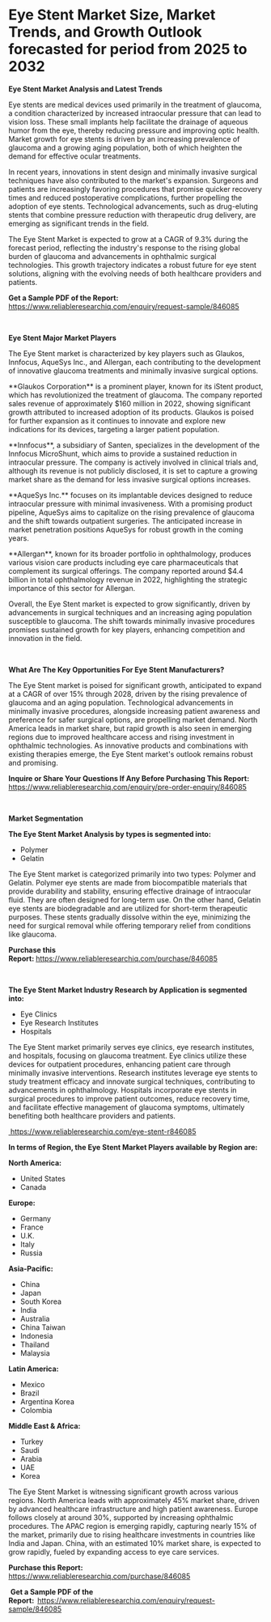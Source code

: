 <p><h1>Eye Stent Market Size, Market Trends, and Growth Outlook forecasted for period from 2025 to 2032</h1></p><p><strong>Eye Stent Market Analysis and Latest Trends</strong></p>
<p><p>Eye stents are medical devices used primarily in the treatment of glaucoma, a condition characterized by increased intraocular pressure that can lead to vision loss. These small implants help facilitate the drainage of aqueous humor from the eye, thereby reducing pressure and improving optic health. Market growth for eye stents is driven by an increasing prevalence of glaucoma and a growing aging population, both of which heighten the demand for effective ocular treatments.</p><p>In recent years, innovations in stent design and minimally invasive surgical techniques have also contributed to the market's expansion. Surgeons and patients are increasingly favoring procedures that promise quicker recovery times and reduced postoperative complications, further propelling the adoption of eye stents. Technological advancements, such as drug-eluting stents that combine pressure reduction with therapeutic drug delivery, are emerging as significant trends in the field.</p><p>The Eye Stent Market is expected to grow at a CAGR of 9.3% during the forecast period, reflecting the industry's response to the rising global burden of glaucoma and advancements in ophthalmic surgical technologies. This growth trajectory indicates a robust future for eye stent solutions, aligning with the evolving needs of both healthcare providers and patients.</p></p>
<p><strong>Get a Sample PDF of the Report:&nbsp;</strong> <a href="https://www.reliableresearchiq.com/enquiry/request-sample/846085?utm_campaign=3500&utm_medium=2&utm_source=Github&utm_content=ia&utm_term=13042025&utm_id=eye-stent">https://www.reliableresearchiq.com/enquiry/request-sample/846085</a></p>
<p>&nbsp;</p>
<p><strong>Eye Stent Major Market Players</strong></p>
<p><p>The Eye Stent market is characterized by key players such as Glaukos, Innfocus, AqueSys Inc., and Allergan, each contributing to the development of innovative glaucoma treatments and minimally invasive surgical options.</p><p>**Glaukos Corporation** is a prominent player, known for its iStent product, which has revolutionized the treatment of glaucoma. The company reported sales revenue of approximately $160 million in 2022, showing significant growth attributed to increased adoption of its products. Glaukos is poised for further expansion as it continues to innovate and explore new indications for its devices, targeting a larger patient population.</p><p>**Innfocus**, a subsidiary of Santen, specializes in the development of the Innfocus MicroShunt, which aims to provide a sustained reduction in intraocular pressure. The company is actively involved in clinical trials and, although its revenue is not publicly disclosed, it is set to capture a growing market share as the demand for less invasive surgical options increases.</p><p>**AqueSys Inc.** focuses on its implantable devices designed to reduce intraocular pressure with minimal invasiveness. With a promising product pipeline, AqueSys aims to capitalize on the rising prevalence of glaucoma and the shift towards outpatient surgeries. The anticipated increase in market penetration positions AqueSys for robust growth in the coming years.</p><p>**Allergan**, known for its broader portfolio in ophthalmology, produces various vision care products including eye care pharmaceuticals that complement its surgical offerings. The company reported around $4.4 billion in total ophthalmology revenue in 2022, highlighting the strategic importance of this sector for Allergan.</p><p>Overall, the Eye Stent market is expected to grow significantly, driven by advancements in surgical techniques and an increasing aging population susceptible to glaucoma. The shift towards minimally invasive procedures promises sustained growth for key players, enhancing competition and innovation in the field.</p></p>
<p>&nbsp;</p>
<p><strong>What Are The Key Opportunities For Eye Stent Manufacturers?</strong></p>
<p><p>The Eye Stent market is poised for significant growth, anticipated to expand at a CAGR of over 15% through 2028, driven by the rising prevalence of glaucoma and an aging population. Technological advancements in minimally invasive procedures, alongside increasing patient awareness and preference for safer surgical options, are propelling market demand. North America leads in market share, but rapid growth is also seen in emerging regions due to improved healthcare access and rising investment in ophthalmic technologies. As innovative products and combinations with existing therapies emerge, the Eye Stent market's outlook remains robust and promising.</p></p>
<p><strong>Inquire or Share Your Questions If Any Before Purchasing This Report:</strong> <a href="https://www.reliableresearchiq.com/enquiry/pre-order-enquiry/846085?utm_campaign=3500&utm_medium=2&utm_source=Github&utm_content=ia&utm_term=13042025&utm_id=eye-stent">https://www.reliableresearchiq.com/enquiry/pre-order-enquiry/846085</a></p>
<p>&nbsp;</p>
<p><strong>Market Segmentation</strong></p>
<p><strong>The Eye Stent Market Analysis by types is segmented into:</strong></p>
<p><ul><li>Polymer</li><li>Gelatin</li></ul></p>
<p><p>The Eye Stent market is categorized primarily into two types: Polymer and Gelatin. Polymer eye stents are made from biocompatible materials that provide durability and stability, ensuring effective drainage of intraocular fluid. They are often designed for long-term use. On the other hand, Gelatin eye stents are biodegradable and are utilized for short-term therapeutic purposes. These stents gradually dissolve within the eye, minimizing the need for surgical removal while offering temporary relief from conditions like glaucoma.</p></p>
<p><strong>Purchase this Report:&nbsp;</strong><a href="https://www.reliableresearchiq.com/purchase/846085?utm_campaign=3500&utm_medium=2&utm_source=Github&utm_content=ia&utm_term=13042025&utm_id=eye-stent">https://www.reliableresearchiq.com/purchase/846085</a></p>
<p>&nbsp;</p>
<p><strong>The Eye Stent Market Industry Research by Application is segmented into:</strong></p>
<p><ul><li>Eye Clinics</li><li>Eye Research Institutes</li><li>Hospitals</li></ul></p>
<p><p>The Eye Stent market primarily serves eye clinics, eye research institutes, and hospitals, focusing on glaucoma treatment. Eye clinics utilize these devices for outpatient procedures, enhancing patient care through minimally invasive interventions. Research institutes leverage eye stents to study treatment efficacy and innovate surgical techniques, contributing to advancements in ophthalmology. Hospitals incorporate eye stents in surgical procedures to improve patient outcomes, reduce recovery time, and facilitate effective management of glaucoma symptoms, ultimately benefiting both healthcare providers and patients.</p></p>
<p><a href="https://www.reliableresearchiq.com/eye-stent-r846085?utm_campaign=3500&utm_medium=2&utm_source=Github&utm_content=ia&utm_term=13042025&utm_id=eye-stent">&nbsp;https://www.reliableresearchiq.com/eye-stent-r846085</a></p>
<p><strong>In terms of Region, the Eye Stent Market Players available by Region are:</strong></p>
<p>
    <p> <strong> North America: </strong>
        <ul>
            <li>United States</li>
            <li>Canada</li>
        </ul>
        </p> 
    <p> <strong> Europe: </strong>
        <ul>
            <li>Germany</li>
            <li>France</li>
            <li>U.K.</li>
            <li>Italy</li>
            <li>Russia</li>
        </ul>
        </p> 
    <p> <strong> Asia-Pacific: </strong>
        <ul>
            <li>China</li>
            <li>Japan</li>
            <li>South Korea</li>
            <li>India</li>
            <li>Australia</li>
            <li>China Taiwan</li>
            <li>Indonesia</li>
            <li>Thailand</li>
            <li>Malaysia</li>
        </ul>
        </p> 
    <p> <strong> Latin America: </strong>
        <ul>
            <li>Mexico</li>
            <li>Brazil</li>
            <li>Argentina Korea</li>
            <li>Colombia</li>
        </ul>
        </p> 
    <p> <strong> Middle East & Africa: </strong>
        <ul>
            <li>Turkey</li>
            <li>Saudi</li>
            <li>Arabia</li>
            <li>UAE</li>
            <li>Korea</li>
        </ul>
    </p>
    </p>
<p><p>The Eye Stent Market is witnessing significant growth across various regions. North America leads with approximately 45% market share, driven by advanced healthcare infrastructure and high patient awareness. Europe follows closely at around 30%, supported by increasing ophthalmic procedures. The APAC region is emerging rapidly, capturing nearly 15% of the market, primarily due to rising healthcare investments in countries like India and Japan. China, with an estimated 10% market share, is expected to grow rapidly, fueled by expanding access to eye care services.</p></p>
<p><strong>Purchase this Report: </strong><a href="https://www.reliableresearchiq.com/purchase/846085?utm_campaign=3500&utm_medium=2&utm_source=Github&utm_content=ia&utm_term=13042025&utm_id=eye-stent">https://www.reliableresearchiq.com/purchase/846085</a></p>
<p>&nbsp;<strong>Get a Sample PDF of the Report:&nbsp;&nbsp;</strong><a href="https://www.reliableresearchiq.com/enquiry/request-sample/846085?utm_campaign=3500&utm_medium=2&utm_source=Github&utm_content=ia&utm_term=13042025&utm_id=eye-stent">https://www.reliableresearchiq.com/enquiry/request-sample/846085</a></p>
<p><strong></strong></p>
<p><p></p><p></p><p></p></p>